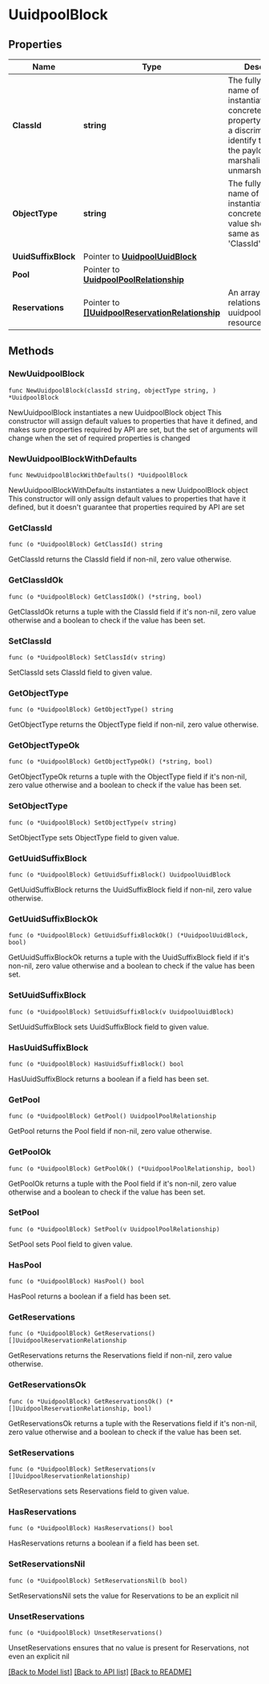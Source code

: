 # UuidpoolBlock

## Properties

Name | Type | Description | Notes
------------ | ------------- | ------------- | -------------
**ClassId** | **string** | The fully-qualified name of the instantiated, concrete type. This property is used as a discriminator to identify the type of the payload when marshaling and unmarshaling data. | [default to "uuidpool.Block"]
**ObjectType** | **string** | The fully-qualified name of the instantiated, concrete type. The value should be the same as the &#39;ClassId&#39; property. | [default to "uuidpool.Block"]
**UuidSuffixBlock** | Pointer to [**UuidpoolUuidBlock**](UuidpoolUuidBlock.md) |  | [optional] 
**Pool** | Pointer to [**UuidpoolPoolRelationship**](UuidpoolPoolRelationship.md) |  | [optional] 
**Reservations** | Pointer to [**[]UuidpoolReservationRelationship**](UuidpoolReservationRelationship.md) | An array of relationships to uuidpoolReservation resources. | [optional] [readonly] 

## Methods

### NewUuidpoolBlock

`func NewUuidpoolBlock(classId string, objectType string, ) *UuidpoolBlock`

NewUuidpoolBlock instantiates a new UuidpoolBlock object
This constructor will assign default values to properties that have it defined,
and makes sure properties required by API are set, but the set of arguments
will change when the set of required properties is changed

### NewUuidpoolBlockWithDefaults

`func NewUuidpoolBlockWithDefaults() *UuidpoolBlock`

NewUuidpoolBlockWithDefaults instantiates a new UuidpoolBlock object
This constructor will only assign default values to properties that have it defined,
but it doesn't guarantee that properties required by API are set

### GetClassId

`func (o *UuidpoolBlock) GetClassId() string`

GetClassId returns the ClassId field if non-nil, zero value otherwise.

### GetClassIdOk

`func (o *UuidpoolBlock) GetClassIdOk() (*string, bool)`

GetClassIdOk returns a tuple with the ClassId field if it's non-nil, zero value otherwise
and a boolean to check if the value has been set.

### SetClassId

`func (o *UuidpoolBlock) SetClassId(v string)`

SetClassId sets ClassId field to given value.


### GetObjectType

`func (o *UuidpoolBlock) GetObjectType() string`

GetObjectType returns the ObjectType field if non-nil, zero value otherwise.

### GetObjectTypeOk

`func (o *UuidpoolBlock) GetObjectTypeOk() (*string, bool)`

GetObjectTypeOk returns a tuple with the ObjectType field if it's non-nil, zero value otherwise
and a boolean to check if the value has been set.

### SetObjectType

`func (o *UuidpoolBlock) SetObjectType(v string)`

SetObjectType sets ObjectType field to given value.


### GetUuidSuffixBlock

`func (o *UuidpoolBlock) GetUuidSuffixBlock() UuidpoolUuidBlock`

GetUuidSuffixBlock returns the UuidSuffixBlock field if non-nil, zero value otherwise.

### GetUuidSuffixBlockOk

`func (o *UuidpoolBlock) GetUuidSuffixBlockOk() (*UuidpoolUuidBlock, bool)`

GetUuidSuffixBlockOk returns a tuple with the UuidSuffixBlock field if it's non-nil, zero value otherwise
and a boolean to check if the value has been set.

### SetUuidSuffixBlock

`func (o *UuidpoolBlock) SetUuidSuffixBlock(v UuidpoolUuidBlock)`

SetUuidSuffixBlock sets UuidSuffixBlock field to given value.

### HasUuidSuffixBlock

`func (o *UuidpoolBlock) HasUuidSuffixBlock() bool`

HasUuidSuffixBlock returns a boolean if a field has been set.

### GetPool

`func (o *UuidpoolBlock) GetPool() UuidpoolPoolRelationship`

GetPool returns the Pool field if non-nil, zero value otherwise.

### GetPoolOk

`func (o *UuidpoolBlock) GetPoolOk() (*UuidpoolPoolRelationship, bool)`

GetPoolOk returns a tuple with the Pool field if it's non-nil, zero value otherwise
and a boolean to check if the value has been set.

### SetPool

`func (o *UuidpoolBlock) SetPool(v UuidpoolPoolRelationship)`

SetPool sets Pool field to given value.

### HasPool

`func (o *UuidpoolBlock) HasPool() bool`

HasPool returns a boolean if a field has been set.

### GetReservations

`func (o *UuidpoolBlock) GetReservations() []UuidpoolReservationRelationship`

GetReservations returns the Reservations field if non-nil, zero value otherwise.

### GetReservationsOk

`func (o *UuidpoolBlock) GetReservationsOk() (*[]UuidpoolReservationRelationship, bool)`

GetReservationsOk returns a tuple with the Reservations field if it's non-nil, zero value otherwise
and a boolean to check if the value has been set.

### SetReservations

`func (o *UuidpoolBlock) SetReservations(v []UuidpoolReservationRelationship)`

SetReservations sets Reservations field to given value.

### HasReservations

`func (o *UuidpoolBlock) HasReservations() bool`

HasReservations returns a boolean if a field has been set.

### SetReservationsNil

`func (o *UuidpoolBlock) SetReservationsNil(b bool)`

 SetReservationsNil sets the value for Reservations to be an explicit nil

### UnsetReservations
`func (o *UuidpoolBlock) UnsetReservations()`

UnsetReservations ensures that no value is present for Reservations, not even an explicit nil

[[Back to Model list]](../README.md#documentation-for-models) [[Back to API list]](../README.md#documentation-for-api-endpoints) [[Back to README]](../README.md)


